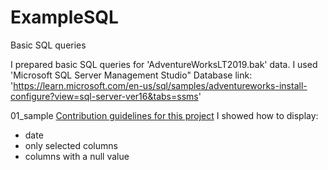 # ExampleSQL
Basic SQL queries

I prepared basic SQL queries for 'AdventureWorksLT2019.bak' data. I used 'Microsoft SQL Server Management Studio"
Database link: 'https://learn.microsoft.com/en-us/sql/samples/adventureworks-install-configure?view=sql-server-ver16&tabs=ssms'

01_sample [Contribution guidelines for this project](docs/examplesql/01+samples)
I showed how to display:
- date
- only selected columns
- columns with a null value
